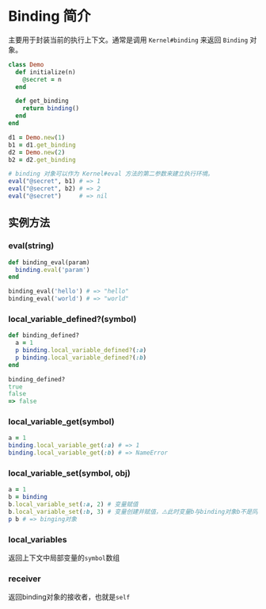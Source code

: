 # Binding 简介

主要用于封装当前的执行上下文。通常是调用 `Kernel#binding` 来返回 `Binding` 对象。

```ruby
class Demo
  def initialize(n)
    @secret = n
  end

  def get_binding
    return binding()
  end
end

d1 = Demo.new(1)
b1 = d1.get_binding
d2 = Demo.new(2)
b2 = d2.get_binding

# binding 对象可以作为 Kernel#eval 方法的第二参数来建立执行环境。
eval("@secret", b1) # => 1
eval("@secret", b2) # => 2
eval("@secret")     # => nil
```

## 实例方法

### eval(string)

```ruby
def binding_eval(param)
  binding.eval('param')
end

binding_eval('hello') # => "hello"
binding_eval('world') # => "world"
```

### local_variable_defined?(symbol)

```ruby
def binding_defined?
  a = 1
  p binding.local_variable_defined?(:a)
  p binding.local_variable_defined?(:b)
end

binding_defined?
true
false
=> false
```

### local_variable_get(symbol)

```ruby
a = 1
binding.local_variable_get(:a) # => 1
binding.local_variable_get(:b) # => NameError
```

### local_variable_set(symbol, obj)

```ruby
a = 1
b = binding
b.local_variable_set(:a, 2) # 变量赋值
b.local_variable_set(:b, 3) # 变量创建并赋值，⚠️此时变量b与binding对象b不是同一个对象，变量b只存在与binging对象b中
p b # => binging对象
```

### local_variables

返回上下文中局部变量的`symbol`数组

### receiver

返回binding对象的接收者，也就是`self`


